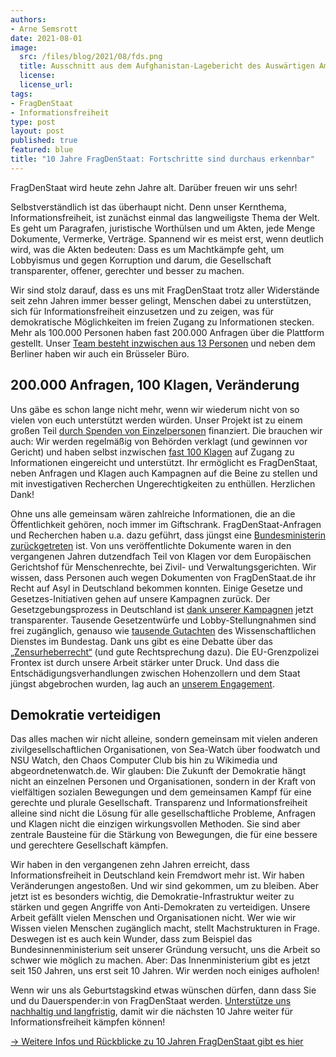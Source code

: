 ```yaml
---
authors:
- Arne Semsrott
date: 2021-08-01
image:
  src: /files/blog/2021/08/fds.png
  title: Ausschnitt aus dem Aufghanistan-Lagebericht des Auswärtigen Amts
  license: 
  license_url: 
tags:
- FragDenStaat
- Informationsfreiheit
type: post
layout: post
published: true
featured: blue
title: "10 Jahre FragDenStaat: Fortschritte sind durchaus erkennbar"
---
```


FragDenStaat wird heute zehn Jahre alt. Darüber freuen wir uns sehr!

Selbstverständlich ist das überhaupt nicht. Denn unser Kernthema, Informationsfreiheit, ist zunächst einmal das langweiligste Thema der Welt. Es geht um Paragrafen, juristische Worthülsen und um Akten, jede Menge Dokumente, Vermerke, Verträge. Spannend wir es meist erst, wenn deutlich wird, was die Akten bedeuten: Dass es um Machtkämpfe geht, um Lobbyismus und gegen Korruption und darum, die Gesellschaft transparenter, offener, gerechter und besser zu machen.

Wir sind stolz darauf, dass es uns mit FragDenStaat trotz aller Widerstände seit zehn Jahren immer besser gelingt, Menschen dabei zu unterstützen, sich für Informationsfreiheit einzusetzen und zu zeigen, was für demokratische Möglichkeiten im freien Zugang zu Informationen stecken. Mehr als 100.000 Personen haben fast 200.000 Anfragen über die Plattform gestellt. Unser [Team besteht inzwischen aus 13 Personen](https://fragdenstaat.de/info/ueber/team/#team) und neben dem Berliner haben wir auch ein Brüsseler Büro.

## 200.000 Anfragen, 100 Klagen, Veränderung
Uns gäbe es schon lange nicht mehr, wenn wir wiederum nicht von so vielen von euch unterstützt werden würden. Unser Projekt ist zu einem großen Teil [durch Spenden von Einzelpersonen](https://fragdenstaat.de/info/ueber/finanzierung/) finanziert. Die brauchen wir auch: Wir werden regelmäßig von Behörden verklagt (und gewinnen vor Gericht) und haben selbst inzwischen [fast 100 Klagen](https://fragdenstaat.de/info/ueber/klagen/) auf Zugang zu Informationen eingereicht und unterstützt. Ihr ermöglicht es FragDenStaat, neben Anfragen und Klagen auch Kampagnen auf die Beine zu stellen und mit investigativen Recherchen Ungerechtigkeiten zu enthüllen. Herzlichen Dank!

Ohne uns alle gemeinsam wären zahlreiche Informationen, die an die Öffentlichkeit gehören, noch immer im Giftschrank. FragDenStaat-Anfragen und Recherchen haben u.a. dazu geführt, dass jüngst eine [Bundesministerin zurückgetreten](https://fragdenstaat.de/anfrage/anfrage-zum-bericht-des-prufungsgremiums-zur-doktorarbeit-von-franziska-giffey/) ist. Von uns veröffentlichte Dokumente waren in den vergangenen Jahren dutzendfach Teil von Klagen vor dem Europäischen Gerichtshof für Menschenrechte, bei Zivil- und Verwaltungsgerichten. Wir wissen, dass Personen auch wegen Dokumenten von FragDenStaat.de ihr Recht auf Asyl in Deutschland bekommen konnten. Einige Gesetze und Gesetzes-Initiativen gehen auf unsere Kampagnen zurück. Der Gesetzgebungsprozess in Deutschland ist [dank unserer Kampagnen](https://fragdenstaat.de/kampagnen/glaeserne-gesetze/) jetzt transparenter. Tausende Gesetzentwürfe und Lobby-Stellungnahmen sind frei zugänglich, genauso wie [tausende Gutachten](https://fragdenstaat.de/kampagnen/fragdenbundestag/) des Wissenschaftlichen Dienstes im Bundestag. Dank uns gibt es eine Debatte über das [„Zensurheberrecht“](https://fragdenstaat.de/aktionen/zensurheberrecht-klage-2019/) (und gute Rechtsprechung dazu). Die EU-Grenzpolizei Frontex ist durch unsere Arbeit stärker unter Druck. Und dass die Entschädigungsverhandlungen zwischen Hohenzollern und dem Staat jüngst abgebrochen wurden, lag auch an [unserem Engagement](https://fragdenstaat.de/prinzenfonds).

## Demokratie verteidigen
Das alles machen wir nicht alleine, sondern gemeinsam mit vielen anderen zivilgesellschaftlichen Organisationen, von Sea-Watch über foodwatch und NSU Watch, den Chaos Computer Club bis hin zu Wikimedia und abgeordnetenwatch.de. Wir glauben: Die Zukunft der Demokratie hängt nicht an einzelnen Personen und Organisationen, sondern in der Kraft von vielfältigen sozialen Bewegungen und dem gemeinsamen Kampf für eine gerechte und plurale Gesellschaft. Transparenz und Informationsfreiheit alleine sind nicht die Lösung für alle gesellschaftliche Probleme, Anfragen und Klagen nicht die einzigen wirkungsvollen Methoden. Sie sind aber zentrale Bausteine für die Stärkung von Bewegungen, die für eine bessere und gerechtere Gesellschaft kämpfen.

Wir haben in den vergangenen zehn Jahren erreicht, dass Informationsfreiheit in Deutschland kein Fremdwort mehr ist. Wir haben Veränderungen angestoßen. Und wir sind gekommen, um zu bleiben. Aber jetzt ist es besonders wichtig, die Demokratie-Infrastruktur weiter zu stärken und gegen Angriffe von Anti-Demokraten zu verteidigen. Unsere Arbeit gefällt vielen Menschen und Organisationen nicht. Wer wie wir Wissen vielen Menschen zugänglich macht, stellt Machstrukturen in Frage. Deswegen ist es auch kein Wunder, dass zum Beispiel das Bundesinnenministerium seit unserer Gründung versucht, uns die Arbeit so schwer wie möglich zu machen. Aber: Das Innenministerium gibt es jetzt seit 150 Jahren, uns erst seit 10 Jahren. Wir werden noch einiges aufholen!

Wenn wir uns als Geburtstagskind etwas wünschen dürfen, dann dass Sie und du Dauerspender:in von FragDenStaat werden. [Unterstütze uns nachhaltig und langfristig](https://fragdenstaat.de/aktionen/10-jahre#wunsch), damit wir die nächsten 10 Jahre weiter für Informationsfreiheit kämpfen können!

[→ Weitere Infos und Rückblicke zu 10 Jahren FragDenStaat gibt es hier](https://fragdenstaat.de/aktionen/10-jahre/)

